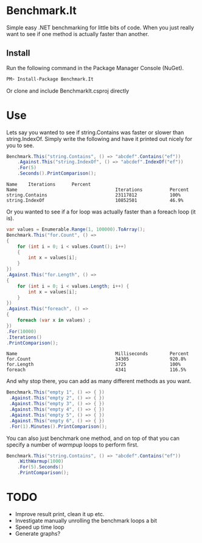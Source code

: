 Benchmark.It
===========

Simple easy .NET benchmarking for little bits of code. When you just really want to see if one method is actually faster than another.

## Install
Run the following command in the Package Manager Console (NuGet).
```bash
PM> Install-Package Benchmark.It
```
Or clone and include BenchmarkIt.csproj directly
# Use
Lets say you wanted to see if string.Contains was faster or slower than string.IndexOf. Simply write the following and have it printed out nicely for you to see.
```csharp
Benchmark.This("string.Contains", () => "abcdef".Contains("ef"))
    .Against.This("string.IndexOf", () => "abcdef".IndexOf("ef"))
    .For(5)
    .Seconds().PrintComparison();
```
```
Name    Iterations      Percent
Name                                    Iterations          Percent                       
string.Contains                         23117812            100%                          string.IndexOf                          10852501            46.9%
```

Or you wanted to see if a for loop was actually faster than a foreach loop (it is).
```csharp
var values = Enumerable.Range(1, 100000).ToArray();
Benchmark.This("for.Count", () =>
{
    for (int i = 0; i < values.Count(); i++)
    {
        int x = values[i];
    }
})
.Against.This("for.Length", () =>
{
    for (int i = 0; i < values.Length; i++) {
        int x = values[i];
    }
})
.Against.This("foreach", () =>
{
    foreach (var x in values) ;
})
.For(10000)
.Iterations()
.PrintComparison();
```
```
Name                                    Milliseconds        Percent                       
for.Count                               34305               920.8%                        for.Length                              3725                100%                          foreach                                 4341                116.5%
```

And why stop there, you can add as many different methods as you want.
```csharp
Benchmark.This("empty 1", () => { })
 .Against.This("empty 2", () => { })
 .Against.This("empty 3", () => { })
 .Against.This("empty 4", () => { })
 .Against.This("empty 5", () => { })
 .Against.This("empty 6", () => { })
 .For(1).Minutes().PrintComparison();
```

You can also just benchmark one method, and on top of that you can specify a number of _warmpup_ loops to perform first.
```csharp
Benchmark.This("string.Contains", () => "abcdef".Contains("ef"))
    .WithWarmup(1000)
    .For(5).Seconds()
    .PrintComparison();
```

# TODO
* Improve result print, clean it up etc.
* Investigate manually unrolling the benchmark loops a bit
* Speed up time loop
* Generate graphs?
